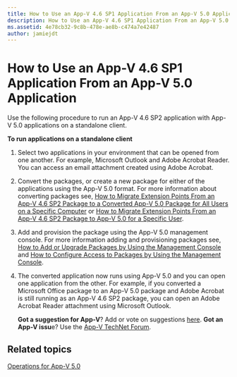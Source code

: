 ```yaml
---
title: How to Use an App-V 4.6 SP1 Application From an App-V 5.0 Application
description: How to Use an App-V 4.6 SP1 Application From an App-V 5.0 Application
ms.assetid: 4e78cb32-9c8b-478e-ae8b-c474a7e42487
author: jamiejdt
---
```


# How to Use an App-V 4.6 SP1 Application From an App-V 5.0 Application


Use the following procedure to run an App-V 4.6 SP2 application with App-V 5.0 applications on a standalone client.

**To run applications on a standalone client**

1.  Select two applications in your environment that can be opened from one another. For example, Microsoft Outlook and Adobe Acrobat Reader. You can access an email attachment created using Adobe Acrobat.

2.  Convert the packages, or create a new package for either of the applications using the App-V 5.0 format. For more information about converting packages see, [How to Migrate Extension Points From an App-V 4.6 SP2 Package to a Converted App-V 5.0 Package for All Users on a Specific Computer](how-to-migrate-extension-points-from-an-app-v-46-sp2-package-to-a-converted-app-v-50-package-for-all-users-on-a-specific-computer.md) or [How to Migrate Extension Points From an App-V 4.6 SP2 Package to App-V 5.0 for a Specific User](how-to-migrate-extension-points-from-an-app-v-46-sp2-package-to-app-v-50-for-a-specific-user.md).

3.  Add and provision the package using the App-V 5.0 management console. For more information adding and provisioning packages see, [How to Add or Upgrade Packages by Using the Management Console](how-to-add-or-upgrade-packages-by-using-the-management-console-beta-gb18030.md) and [How to Configure Access to Packages by Using the Management Console](how-to-configure-access-to-packages-by-using-the-management-console-50.md).

4.  The converted application now runs using App-V 5.0 and you can open one application from the other. For example, if you converted a Microsoft Office package to an App-V 5.0 package and Adobe Acrobat is still running as an App-V 4.6 SP2 package, you can open an Adobe Acrobat Reader attachment using Microsoft Outlook.

    **Got a suggestion for App-V**? Add or vote on suggestions [here](http://appv.uservoice.com/forums/280448-microsoft-application-virtualization). **Got an App-V issu**e? Use the [App-V TechNet Forum](https://social.technet.microsoft.com/Forums/home?forum=mdopappv).

## Related topics


[Operations for App-V 5.0](operations-for-app-v-50.md)

 

 





